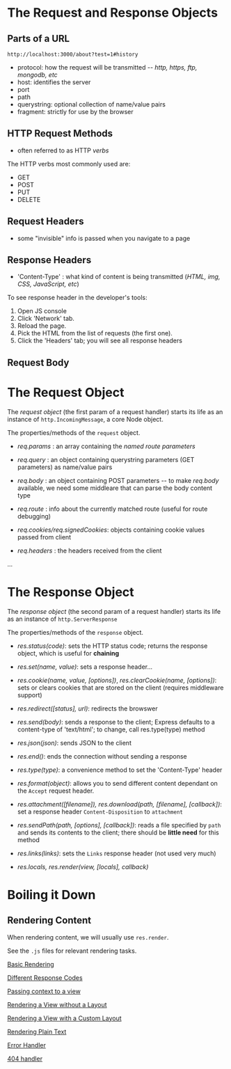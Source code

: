 # The Request and Response Objects

## Parts of a URL

`http://localhost:3000/about?test=1#history`

- protocol: how the request will be transmitted 
	-- *http, https, ftp, mongodb, etc*
- host: identifies the server
- port
- path
- querystring: optional collection of name/value pairs
- fragment: strictly for use by the browser


## HTTP Request Methods

- often referred to as HTTP *verbs*

The HTTP verbs most commonly used are:
- GET
- POST
- PUT
- DELETE


## Request Headers

- some "invisible" info is passed when you navigate to a page


## Response Headers

- 'Content-Type' : what kind of content is being transmitted (*HTML, img, CSS, JavaScript, etc*)

To see response header in the developer's tools:

1. Open JS console
2. Click 'Network' tab.
3. Reload the page.
4. Pick the HTML from the list of requests (the first one).
5. Click the 'Headers' tab; you will see all response headers


## Request Body

# The Request Object

The *request object* (the first param of a request handler) starts its life as an instance of `http.IncomingMessage`, a core Node object.

The properties/methods of the `request` object.

- *req.params* : an array containing the *named route parameters*
- *req.query* : an object containing querystring parameters (GET parameters) as name/value pairs
- *req.body* : an object containing POST parameters
	-- to make *req.body* available, we need some middleare that can parse the body content type

- *req.route* : info about the currently matched route (useful for route debugging)
- *req.cookies/req.signedCookies*: objects containing cookie values passed from client

- *req.headers* : the headers received from the client

...


# The Response Object

The *response object* (the second param of a request handler) starts its life as an instance of `http.ServerResponse`

The properties/methods of the `response` object.

- *res.status(code)*: sets the HTTP status code; returns the response object, which is useful for **chaining**
- *res.set(name, value)*: sets a response header...
- *res.cookie(name, value, [options])*, *res.clearCookie(name, [options])*: sets or clears cookies that are stored on the client (requires middleware support)

- *res.redirect([status], url)*: redirects the browswer

- *res.send(body)*: sends a response to the client; Express defaults to a content-type of 'text/html'; to change, call res.type(type) method
- *res.json(json)*: sends JSON to the client
- *res.end()*: ends the connection without sending a response
- *res.type(type)*: a convenience method to set the 'Content-Type' header

- *res.format(object)*: allows you to send different content dependant on the `Accept` request header.

- *res.attachment([filename]), res.download(path, [filename], [callback])*: set a response header `Content-Disposition` to `attachment`

- *res.sendPath(path, [options], [callback])*: reads a file specified by `path` and sends its contents to the client; there should be **little need** for this method

- *res.links(links)*: sets the `Links` response header (not used very much)

- *res.locals, res.render(view, [locals], callback)*


# Boiling it Down

## Rendering Content

When rendering content, we will usually use `res.render`.

See the `.js` files for relevant rendering tasks.

[Basic Rendering](basic-rendering.js)

[Different Response Codes](different-response-codes.js)

[Passing context to a view](view-with-content.js)

[Rendering a View without a Layout](view-no-layout.js)

[Rendering a View with a Custom Layout](custom-layout.js)

[Rendering Plain Text](plaintext-output.js)

[Error Handler](error-handler.js)

[404 handler](custom-404.js)

